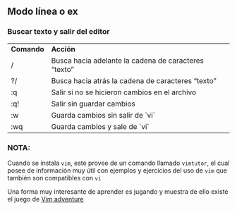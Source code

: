## Modo línea o ex
### Buscar texto y salir del editor
<table style="width:100%">
  <tr>
    <td><b>Comando</b></td>
    <td><b>Acción</b></td>
  </tr>
  <tr>
    <td>/</td>
    <td>Busca hacia adelante la cadena de caracteres “texto”</td>
  </tr>
  <tr>
    <td>?/</td>
    <td>Busca hacia atrás la cadena de caracteres “texto”</td>
  </tr>
  <tr>
    <td>:q</td>
    <td>Salir si no se hicieron cambios en el archivo</td>
  </tr>
  <tr>
    <td>:q!</td>
    <td>Salir sin guardar cambios</td>
  </tr>
  <tr>
    <td>:w</td>
    <td>Guarda cambios sin salir de `vi`</td>
  </tr>
  <tr>
    <td>:wq</td>
    <td>Guarda cambios y sale de `vi`</td>
  </tr>
</table>

### NOTA:
Cuando se instala `vim`, este provee de un comando llamado `vimtutor`, el cual posee de información muy útil con ejemplos y ejercicios del uso de `vim` que también son compatibles con `vi`

Una forma muy interesante de aprender es jugando y muestra de ello existe el juego de [Vim adventure](https://vim-adventures.com/)
